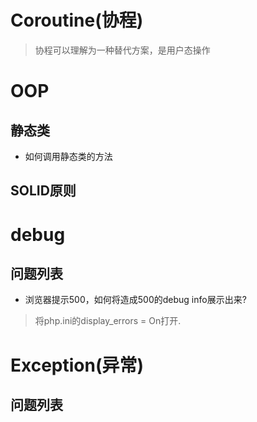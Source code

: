 # Coroutine(协程)
> 协程可以理解为一种替代方案，是用户态操作

# OOP
## 静态类
- 如何调用静态类的方法

## SOLID原则


# debug
## 问题列表
- 浏览器提示500，如何将造成500的debug info展示出来?
> 将php.ini的display_errors = On打开.

# Exception(异常)
## 问题列表